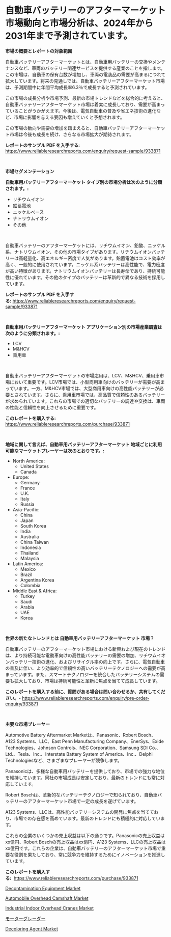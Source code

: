 <p><h1>自動車バッテリーのアフターマーケット市場動向と市場分析は、2024年から2031年まで予測されています。</h1></p><p><strong>市場の概要とレポートの対象範囲</strong></p>
<p><p>自動車バッテリーアフターマーケットとは、自動車用バッテリーの交換やメンテナンスなど、車両のバッテリー関連サービスを提供する産業のことを指します。この市場は、自動車の保有台数が増加し、車両の電装品の需要が高まるにつれて拡大しています。将来の見通しでは、自動車バッテリーアフターマーケット市場は、予測期間中に年間平均成長率6.3％で成長すると予測されています。</p><p>この市場の成長分析や市場予測、最新の市場トレンドなどを総合的に考えると、自動車バッテリーアフターマーケット市場は着実に成長しており、需要が高まっていることがうかがえます。今後は、電気自動車の普及や省エネ技術の進化など、市場に影響を与える要因も増えていくと予想されます。</p><p>この市場の動向や需要の増加を踏まえると、自動車バッテリーアフターマーケット市場は今後も成長を続け、さらなる市場拡大が期待されます。</p></p>
<p><strong>レポートのサンプル PDF を入手する:</strong> <a href="https://www.reliableresearchreports.com/enquiry/request-sample/933871">https://www.reliableresearchreports.com/enquiry/request-sample/933871</a></p>
<p>&nbsp;</p>
<p><strong>市場セグメンテーション</strong></p>
<p><strong>自動車用バッテリーアフターマーケット タイプ別の市場分析は次のように分類されます。:</strong></p>
<p><ul><li>リチウムイオン</li><li>鉛蓄電池</li><li>ニッケルベース</li><li>ナトリウムイオン</li><li>その他</li></ul></p>
<p>&nbsp;</p>
<p><p>自動車バッテリーのアフターマーケットには、リチウムイオン、鉛酸、ニッケル系、ナトリウムイオン、その他の市場タイプがあります。リチウムイオンバッテリーは高軽量化、高エネルギー密度で人気があります。鉛蓄電池はコスト効率が高く、一般的に使用されています。ニッケル系バッテリーは高性能で、電力密度が高い特徴があります。ナトリウムイオンバッテリーは長寿命であり、持続可能性に優れています。その他のタイプのバッテリーは革新的で異なる技術を採用しています。</p></p>
<p><strong>レポートのサンプル PDF を入手する:</strong>&nbsp;<a href="https://www.reliableresearchreports.com/enquiry/request-sample/933871">https://www.reliableresearchreports.com/enquiry/request-sample/933871</a></p>
<p>&nbsp;</p>
<p><strong> 自動車用バッテリーアフターマーケット アプリケーション別の市場産業調査は次のように分類されます。:</strong></p>
<p><ul><li>LCV</li><li>M&HCV</li><li>乗用車</li></ul></p>
<p>&nbsp;</p>
<p><p>自動車バッテリーアフターマーケットの市場応用は、LCV、M&HCV、乗用車市場において重要です。LCV市場では、小型商用車向けのバッテリーが需要が高まっています。一方、M&HCV市場では、大型商用車向けの高性能バッテリーが必要とされています。さらに、乗用車市場では、高品質で信頼性のあるバッテリーが求められています。これらの市場での適切なバッテリーの調達や交換は、車両の性能と信頼性を向上させるために重要です。</p></p>
<p><strong>このレポートを購入する:</strong>&nbsp; <a href="https://www.reliableresearchreports.com/purchase/933871">https://www.reliableresearchreports.com/purchase/933871</a></p>
<p>&nbsp;</p>
<p><strong>地域に関して言えば、自動車用バッテリーアフターマーケット 地域ごとに利用可能なマーケットプレーヤーは次のとおりです。:</strong></p>
<p><ul>
    <li>
        North America:
        <ul>
            <li>United States</li>
            <li>Canada</li>
        </ul>
    </li>
    <li>
        Europe:
        <ul>
            <li>Germany</li>
            <li>France</li>
            <li>U.K.</li>
            <li>Italy</li>
            <li>Russia</li>
        </ul>
    </li>
    <li>
        Asia-Pacific:
        <ul>
            <li>China</li>
            <li>Japan</li>
            <li>South Korea</li>
            <li>India</li>
            <li>Australia</li>
            <li>China Taiwan</li>
            <li>Indonesia</li>
            <li>Thailand</li>
            <li>Malaysia</li>
        </ul>
    </li>
    <li>
        Latin America:
        <ul>
            <li>Mexico</li>
            <li>Brazil</li>
            <li>Argentina Korea</li>
            <li>Colombia</li>
        </ul>
    </li>
    <li>
        Middle East & Africa:
        <ul>
            <li>Turkey</li>
            <li>Saudi</li>
            <li>Arabia</li>
            <li>UAE</li>
            <li>Korea</li>
        </ul>
    </li>
    </ul></p>
<p>&nbsp;</p>
<p><strong>世界の新たなトレンドとは 自動車用バッテリーアフターマーケット 市場？</strong></p>
<p><p>自動車バッテリーのアフターマーケット市場における新興および現在のトレンドは、より持続可能な電動車向けの高性能バッテリーの需要の増加、リチウムイオンバッテリー技術の進化、およびリサイクル率の向上です。さらに、電気自動車の普及に伴い、より効率的で信頼性の高いバッテリーテクノロジーへの需要が高まっています。また、スマートテクノロジーを統合したバッテリーシステムの需要も拡大しており、市場は持続可能性と革新に焦点を当てて成長しています。</p></p>
<p><strong>このレポートを購入する前に、質問がある場合は問い合わせるか、共有してください。</strong>- <a href="https://www.reliableresearchreports.com/enquiry/pre-order-enquiry/933871">https://www.reliableresearchreports.com/enquiry/pre-order-enquiry/933871</a></p>
<p>&nbsp;</p>
<p><strong>主要な市場プレーヤー</strong></p>
<p><p>Automotive Battery Aftermarket Marketは、Panasonic、Robert Bosch、A123 Systems、LLC、East Penn Manufacturing Company、EnerSys、Exide Technologies、Johnson Controls、NEC Corporation、Samsung SDI Co.、Ltd.、Tesla、Inc.、Interstate Battery System of America、Inc.、Delphi Technologiesなど、さまざまなプレーヤーが競争します。</p><p>Panasonicは、多様な自動車用バッテリーを提供しており、市場での強力な地位を維持しています。同社の市場成長は安定しており、最新のトレンドにも常に対応しています。</p><p>Robert Boschは、革新的なバッテリーテクノロジーで知られており、自動車バッテリーのアフターマーケット市場で一定の成長を遂げています。</p><p>A123 Systems、LLCは、高性能バッテリーシステムの開発に焦点を当てており、市場での存在感を高めています。最新のトレンドにも積極的に対応しています。</p><p>これらの企業のいくつかの売上収益は以下の通りです。Panasonicの売上収益はxx億円、Robert Boschの売上収益はxx億円、A123 Systems、LLCの売上収益はxx億円です。これらの企業は、自動車バッテリーのアフターマーケット市場で重要な役割を果たしており、常に競争力を維持するためにイノベーションを推進しています。</p></p>
<p><strong>このレポートを購入する:</strong>&nbsp;&nbsp;<a href="https://www.reliableresearchreports.com/purchase/933871">https://www.reliableresearchreports.com/purchase/933871</a></p>
<p><p><a href="https://view.publitas.com/reportprime-1/decontamination-equipment-market-with-the-goal-of-estimating-the-market-size-and-future-growth-potential-of-various-market-segments-based-on-component-applications-end-user-and-region/">Decontamination Equipment Market</a></p><p><a href="https://github.com/gdfhhhj/Market-Research-Report-List-3/blob/main/automobile-overhead-camshaft-market.md">Automobile Overhead Camshaft Market</a></p><p><a href="https://angry-finch-aaf.notion.site/Industrial-Indoor-Overhead-Cranes-Market-Size-and-Growth-Market-Segmentation-Regional-and-Country--41e118b290734f409a685f5e44f7598c">Industrial Indoor Overhead Cranes Market</a></p><p><a href="https://medium.com/@entelabrahimi1961/%E3%83%A2%E3%83%BC%E3%82%BF%E3%83%BC%E3%82%B0%E3%83%AC%E3%83%BC%E3%83%80%E3%83%BC%E5%B8%82%E5%A0%B4-%E7%A8%AE%E9%A1%9E-%E7%94%A8%E9%80%94-%E5%9C%B0%E7%90%86%E5%88%A5%E3%81%AE%E5%8C%85%E6%8B%AC%E7%9A%84%E8%A9%95%E4%BE%A1-11a80dd70c2e">モーターグレーダー</a></p><p><a href="https://view.publitas.com/reportprime-1/decoloring-agent-market-research-report-forecasted-for-period-from-2024-2031-by-market-type-market-application-and-region/">Decoloring Agent Market</a></p></p>